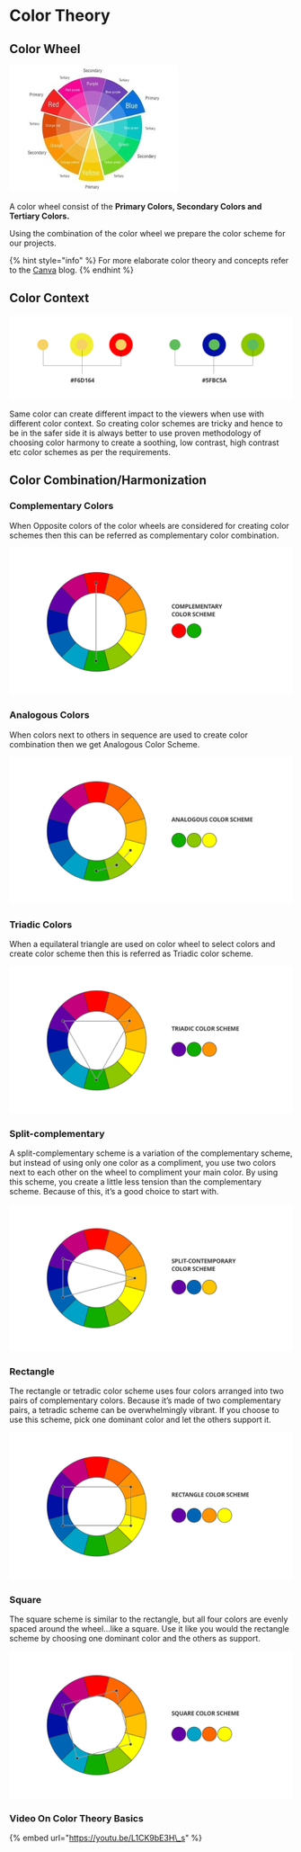 # Color Theory

## Color Wheel 

![](../.gitbook/assets/color-wheel-simple.jpeg)

A color wheel consist of the **Primary Colors, Secondary Colors and Tertiary Colors.** 

Using the combination of the color wheel we prepare the color scheme for our projects. 

{% hint style="info" %}
For more elaborate color theory and concepts refer to the [Canva](https://www.canva.com/colors/color-wheel/) blog.
{% endhint %}

## Color Context

![](../.gitbook/assets/color-context.png)

Same color can create different impact to the viewers when use with different color context. So creating color schemes are tricky and hence to be in the safer side it is always better to use proven methodology of choosing color harmony to create a soothing, low contrast, high contrast etc color schemes as per the requirements.

## Color Combination/Harmonization 

### Complementary Colors 

When Opposite colors of the color wheels are considered for creating color schemes then this can be referred as complementary color combination.

![](../.gitbook/assets/contemporary-color-scheme.png)

###  Analogous Colors 

When colors next to others in sequence are used to create color combination then we get Analogous Color Scheme.

![](../.gitbook/assets/analogous-color-scheme.png)

### Triadic Colors 

When a equilateral triangle are used on color wheel to select colors and create color scheme then this is referred as Triadic color scheme.

![](../.gitbook/assets/triadic-color-scheme.png)

###  **Split-complementary**

A split-complementary scheme is a variation of the complementary scheme, but instead of using only one color as a compliment, you use two colors next to each other on the wheel to compliment your main color. By using this scheme, you create a little less tension than the complementary scheme. Because of this, it’s a good choice to start with.

![](../.gitbook/assets/split-contemporary-color-scheme.png)

### **Rectangle**

The rectangle or tetradic color scheme uses four colors arranged into two pairs of complementary colors. Because it’s made of two complementary pairs, a tetradic scheme can be overwhelmingly vibrant. If you choose to use this scheme, pick one dominant color and let the others support it.

![](../.gitbook/assets/rectangle-color-scheme.png)

### **Square**

The square scheme is similar to the rectangle, but all four colors are evenly spaced around the wheel…like a square. Use it like you would the rectangle scheme by choosing one dominant color and the others as support.

![](../.gitbook/assets/square-color-scheme.png)

### Video On Color Theory Basics

{% embed url="https://youtu.be/L1CK9bE3H\_s" %}



